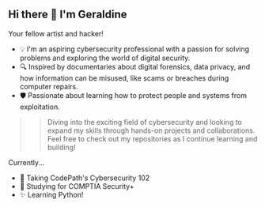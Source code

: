 ## Hi there 👋 I'm Geraldine
Your fellow artist and hacker!

<!--
**prdcr-gem/prdcr-gem** is a ✨ _special_ ✨ repository because its `README.md` (this file) appears on your GitHub profile.

Here are some ideas to get you started:

- 🔭 I’m currently working on ... 
- 🌱 I’m currently learning ...
- 👯 I’m looking to collaborate on ...
- 🤔 I’m looking for help with ...
- 💬 Ask me about ...
- 📫 How to reach me: ...
- 😄 Pronouns: ...
- ⚡ Fun fact: ...
-->    

- 💡 I'm an aspiring cybersecurity professional with a passion for solving problems and exploring the world of digital security.
- 🔍 Inspired by documentaries about digital forensics, data privacy, and how information can be misused, like scams or breaches during computer repairs.
- 🛡️ Passionate about learning how to protect people and systems from exploitation.

>>Diving into the exciting field of cybersecurity and looking to expand my skills through hands-on projects and collaborations. Feel free to check out my repositories as I continue learning and building!

Currently...
- 🔭 Taking CodePath's Cybersecurity 102 
- 📖 Studying for COMPTIA Security+
- ✨ Learning Python!


